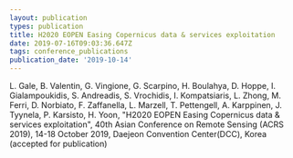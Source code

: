 ```yaml
---
layout: publication
types: publication
title: H2020 EOPEN Easing Copernicus data & services exploitation
date: 2019-07-16T09:03:36.647Z
tags: conference_publications
publication_date: '2019-10-14'
---
```

L. Gale, B. Valentin, G. Vingione, G. Scarpino, H. Boulahya, D. Hoppe, I. Gialampoukidis, S. Andreadis, S. Vrochidis, I. Kompatsiaris, L. Zhong, M. Ferri, D. Norbiato, F. Zaffanella, L. Marzell, T. Pettengell, A. Karppinen, J. Tyynela, P. Karsisto, H. Yoon, "H2020 EOPEN Easing Copernicus data & services exploitation", 40th Asian Conference on Remote Sensing (ACRS 2019), 14-18 October 2019, Daejeon Convention Center(DCC), Korea (accepted for publication)
